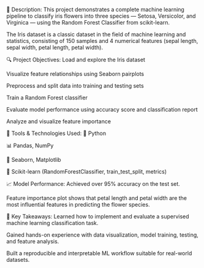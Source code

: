 
📌 Description: This project demonstrates a complete machine learning pipeline to classify iris flowers into three species — Setosa, Versicolor, and Virginica — using the Random Forest Classifier from scikit-learn.

The Iris dataset is a classic dataset in the field of machine learning and statistics, consisting of 150 samples and 4 numerical features (sepal length, sepal width, petal length, petal width).

🔍 Project Objectives: Load and explore the Iris dataset

Visualize feature relationships using Seaborn pairplots

Preprocess and split data into training and testing sets

Train a Random Forest classifier

Evaluate model performance using accuracy score and classification report

Analyze and visualize feature importance

🧰 Tools & Technologies Used: 🐍 Python

📊 Pandas, NumPy

🎨 Seaborn, Matplotlib

🤖 Scikit-learn (RandomForestClassifier, train_test_split, metrics)

📈 Model Performance: Achieved over 95% accuracy on the test set.

Feature importance plot shows that petal length and petal width are the most influential features in predicting the flower species.

🎯 Key Takeaways: Learned how to implement and evaluate a supervised machine learning classification task.

Gained hands-on experience with data visualization, model training, testing, and feature analysis.

Built a reproducible and interpretable ML workflow suitable for real-world datasets.